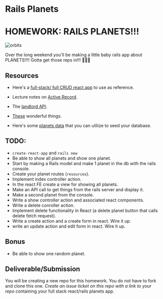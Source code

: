 # Rails Planets

# HOMEWORK: RAILS PLANETS!!!

![orbits](https://iwsmt-content-ok2nbdvvyp8jbrhdp.stackpathdns.com/2282013232750iAtC2afkODS6U.gif)

Over the long weekend you'll be making a little baby rails app about PLANETS!!!! Gotta get those reps in!!! 💪💪💪

## Resources

- Here's a [full-stack/ full CRUD react app](https://git.generalassemb.ly/wdi-nyc-lambda/react-rails-monsters) to use as reference. 

- Lecture notes on [Active Record](https://git.generalassemb.ly/wdi-nyc-lambda/active_record_intro).

- The [landlord API](https://git.generalassemb.ly/wdi-nyc-lambda/rails-landlord-api).

- [These](https://guides.rubyonrails.org/) wonderful things.

- Here's some [planets data](planets.rb) that you can utilize to seed your database.

## TODO:

- `create-react-app` and `rails new`
- Be able to show all planets and show one planet.
- Start by making a Rails model and make 1 planet in the db with the rails console.
- Create your planet routes (`resources`).
- Implement index controller action.
- In the react FE create a view for showing all planets.
- Make an API call to get things from the rails server and display it.
- Make a second planet from the console.
- Write a show controller action and associated react components.
- Write a delete conroller action.
- Implement delete functionality in React (a delete planet button that calls delete fetch request).
- Write a create action and a create form in react. Wire it up.
- write an update action and edit form in react. Wire it up.

## Bonus

- Be able to show one random planet.

## Deliverable/Submission

You will be creating a new repo for this homework. You do not have to fork and clone this one. _Create an issue ticket on this repo with a link to your repo_ containing your full stack react/rails planets app.

